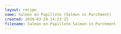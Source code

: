 ```yaml
---
layout: recipe
name: Salmon en Papillote (Salmon in Parchment)
created: 2020-03-20 14:23:15
filename: Salmon-en-Papillote-Salmon-in-Parchment
---
```

